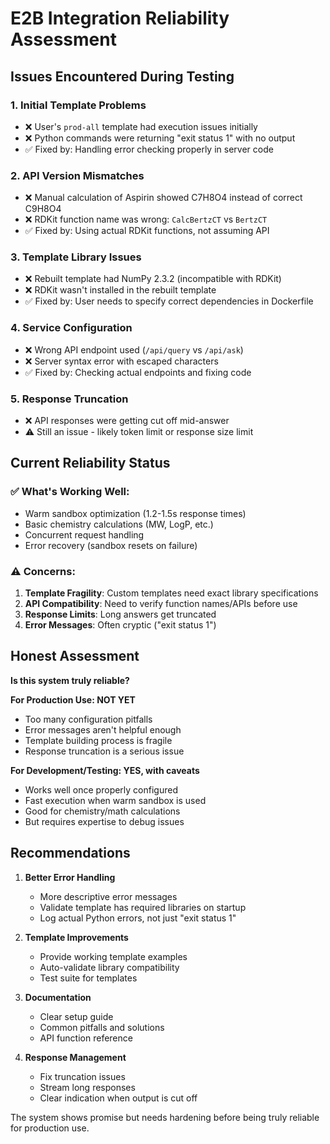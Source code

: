 # E2B Integration Reliability Assessment

## Issues Encountered During Testing

### 1. **Initial Template Problems**
- ❌ User's `prod-all` template had execution issues initially
- ❌ Python commands were returning "exit status 1" with no output
- ✅ Fixed by: Handling error checking properly in server code

### 2. **API Version Mismatches**
- ❌ Manual calculation of Aspirin showed C7H8O4 instead of correct C9H8O4
- ❌ RDKit function name was wrong: `CalcBertzCT` vs `BertzCT`
- ✅ Fixed by: Using actual RDKit functions, not assuming API

### 3. **Template Library Issues**
- ❌ Rebuilt template had NumPy 2.3.2 (incompatible with RDKit)
- ❌ RDKit wasn't installed in the rebuilt template
- ✅ Fixed by: User needs to specify correct dependencies in Dockerfile

### 4. **Service Configuration**
- ❌ Wrong API endpoint used (`/api/query` vs `/api/ask`)
- ❌ Server syntax error with escaped characters
- ✅ Fixed by: Checking actual endpoints and fixing code

### 5. **Response Truncation**
- ❌ API responses were getting cut off mid-answer
- ⚠️  Still an issue - likely token limit or response size limit

## Current Reliability Status

### ✅ What's Working Well:
- Warm sandbox optimization (1.2-1.5s response times)
- Basic chemistry calculations (MW, LogP, etc.)
- Concurrent request handling
- Error recovery (sandbox resets on failure)

### ⚠️ Concerns:
1. **Template Fragility**: Custom templates need exact library specifications
2. **API Compatibility**: Need to verify function names/APIs before use
3. **Response Limits**: Long answers get truncated
4. **Error Messages**: Often cryptic ("exit status 1")

## Honest Assessment

**Is this system truly reliable?** 

**For Production Use: NOT YET**
- Too many configuration pitfalls
- Error messages aren't helpful enough
- Template building process is fragile
- Response truncation is a serious issue

**For Development/Testing: YES, with caveats**
- Works well once properly configured
- Fast execution when warm sandbox is used
- Good for chemistry/math calculations
- But requires expertise to debug issues

## Recommendations

1. **Better Error Handling**
   - More descriptive error messages
   - Validate template has required libraries on startup
   - Log actual Python errors, not just "exit status 1"

2. **Template Improvements**
   - Provide working template examples
   - Auto-validate library compatibility
   - Test suite for templates

3. **Documentation**
   - Clear setup guide
   - Common pitfalls and solutions
   - API function reference

4. **Response Management**
   - Fix truncation issues
   - Stream long responses
   - Clear indication when output is cut off

The system shows promise but needs hardening before being truly reliable for production use.